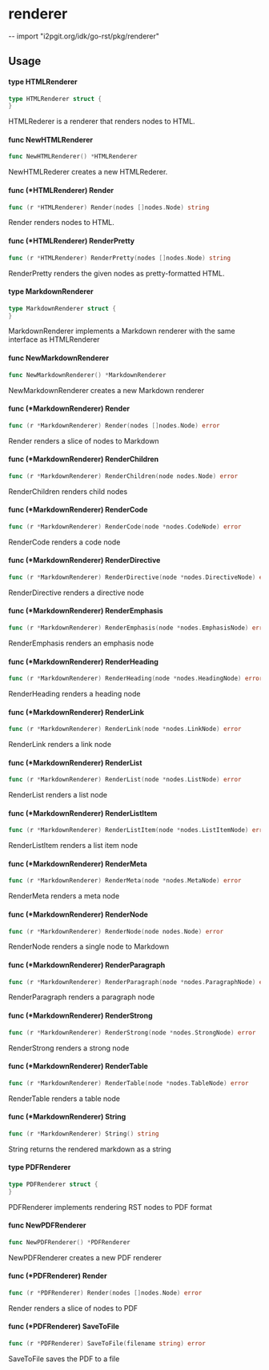 # renderer
--
    import "i2pgit.org/idk/go-rst/pkg/renderer"


## Usage

#### type HTMLRenderer

```go
type HTMLRenderer struct {
}
```

HTMLRederer is a renderer that renders nodes to HTML.

#### func  NewHTMLRenderer

```go
func NewHTMLRenderer() *HTMLRenderer
```
NewHTMLRederer creates a new HTMLRederer.

#### func (*HTMLRenderer) Render

```go
func (r *HTMLRenderer) Render(nodes []nodes.Node) string
```
Render renders nodes to HTML.

#### func (*HTMLRenderer) RenderPretty

```go
func (r *HTMLRenderer) RenderPretty(nodes []nodes.Node) string
```
RenderPretty renders the given nodes as pretty-formatted HTML.

#### type MarkdownRenderer

```go
type MarkdownRenderer struct {
}
```

MarkdownRenderer implements a Markdown renderer with the same interface as
HTMLRenderer

#### func  NewMarkdownRenderer

```go
func NewMarkdownRenderer() *MarkdownRenderer
```
NewMarkdownRenderer creates a new Markdown renderer

#### func (*MarkdownRenderer) Render

```go
func (r *MarkdownRenderer) Render(nodes []nodes.Node) error
```
Render renders a slice of nodes to Markdown

#### func (*MarkdownRenderer) RenderChildren

```go
func (r *MarkdownRenderer) RenderChildren(node nodes.Node) error
```
RenderChildren renders child nodes

#### func (*MarkdownRenderer) RenderCode

```go
func (r *MarkdownRenderer) RenderCode(node *nodes.CodeNode) error
```
RenderCode renders a code node

#### func (*MarkdownRenderer) RenderDirective

```go
func (r *MarkdownRenderer) RenderDirective(node *nodes.DirectiveNode) error
```
RenderDirective renders a directive node

#### func (*MarkdownRenderer) RenderEmphasis

```go
func (r *MarkdownRenderer) RenderEmphasis(node *nodes.EmphasisNode) error
```
RenderEmphasis renders an emphasis node

#### func (*MarkdownRenderer) RenderHeading

```go
func (r *MarkdownRenderer) RenderHeading(node *nodes.HeadingNode) error
```
RenderHeading renders a heading node

#### func (*MarkdownRenderer) RenderLink

```go
func (r *MarkdownRenderer) RenderLink(node *nodes.LinkNode) error
```
RenderLink renders a link node

#### func (*MarkdownRenderer) RenderList

```go
func (r *MarkdownRenderer) RenderList(node *nodes.ListNode) error
```
RenderList renders a list node

#### func (*MarkdownRenderer) RenderListItem

```go
func (r *MarkdownRenderer) RenderListItem(node *nodes.ListItemNode) error
```
RenderListItem renders a list item node

#### func (*MarkdownRenderer) RenderMeta

```go
func (r *MarkdownRenderer) RenderMeta(node *nodes.MetaNode) error
```
RenderMeta renders a meta node

#### func (*MarkdownRenderer) RenderNode

```go
func (r *MarkdownRenderer) RenderNode(node nodes.Node) error
```
RenderNode renders a single node to Markdown

#### func (*MarkdownRenderer) RenderParagraph

```go
func (r *MarkdownRenderer) RenderParagraph(node *nodes.ParagraphNode) error
```
RenderParagraph renders a paragraph node

#### func (*MarkdownRenderer) RenderStrong

```go
func (r *MarkdownRenderer) RenderStrong(node *nodes.StrongNode) error
```
RenderStrong renders a strong node

#### func (*MarkdownRenderer) RenderTable

```go
func (r *MarkdownRenderer) RenderTable(node *nodes.TableNode) error
```
RenderTable renders a table node

#### func (*MarkdownRenderer) String

```go
func (r *MarkdownRenderer) String() string
```
String returns the rendered markdown as a string

#### type PDFRenderer

```go
type PDFRenderer struct {
}
```

PDFRenderer implements rendering RST nodes to PDF format

#### func  NewPDFRenderer

```go
func NewPDFRenderer() *PDFRenderer
```
NewPDFRenderer creates a new PDF renderer

#### func (*PDFRenderer) Render

```go
func (r *PDFRenderer) Render(nodes []nodes.Node) error
```
Render renders a slice of nodes to PDF

#### func (*PDFRenderer) SaveToFile

```go
func (r *PDFRenderer) SaveToFile(filename string) error
```
SaveToFile saves the PDF to a file
